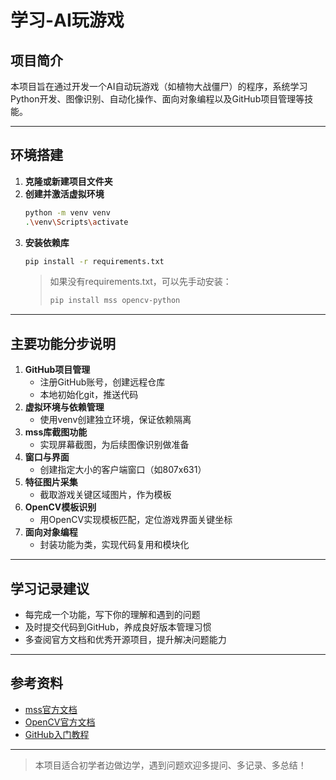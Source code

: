 # 学习-AI玩游戏

## 项目简介
本项目旨在通过开发一个AI自动玩游戏（如植物大战僵尸）的程序，系统学习Python开发、图像识别、自动化操作、面向对象编程以及GitHub项目管理等技能。

---

## 环境搭建
1. **克隆或新建项目文件夹**
2. **创建并激活虚拟环境**
   ```bash
   python -m venv venv
   .\venv\Scripts\activate
   ```
3. **安装依赖库**
   ```bash
   pip install -r requirements.txt
   ```
   > 如果没有requirements.txt，可以先手动安装：
   > ```bash
   > pip install mss opencv-python
   > ```

---

## 主要功能分步说明
1. **GitHub项目管理**
   - 注册GitHub账号，创建远程仓库
   - 本地初始化git，推送代码
2. **虚拟环境与依赖管理**
   - 使用venv创建独立环境，保证依赖隔离
3. **mss库截图功能**
   - 实现屏幕截图，为后续图像识别做准备
4. **窗口与界面**
   - 创建指定大小的客户端窗口（如807x631）
5. **特征图片采集**
   - 截取游戏关键区域图片，作为模板
6. **OpenCV模板识别**
   - 用OpenCV实现模板匹配，定位游戏界面关键坐标
7. **面向对象编程**
   - 封装功能为类，实现代码复用和模块化

---

## 学习记录建议
- 每完成一个功能，写下你的理解和遇到的问题
- 及时提交代码到GitHub，养成良好版本管理习惯
- 多查阅官方文档和优秀开源项目，提升解决问题能力

---

## 参考资料
- [mss官方文档](https://python-mss.github.io/)
- [OpenCV官方文档](https://docs.opencv.org/4.x/)
- [GitHub入门教程](https://docs.github.com/zh)

---

> 本项目适合初学者边做边学，遇到问题欢迎多提问、多记录、多总结！ 